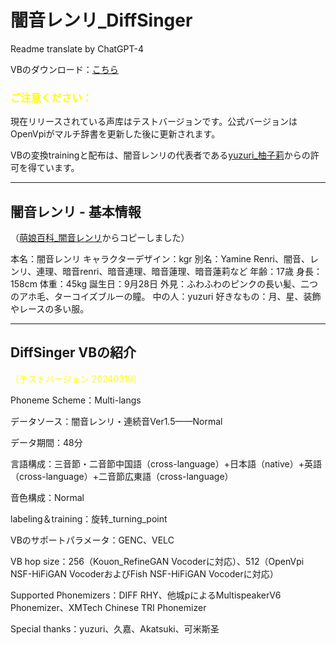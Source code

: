 # 闇音レンリ_DiffSinger

Readme translate by ChatGPT-4

VBのダウンロード：[こちら](github_release)

### <font color=yellow>ご注意ください：</font>

現在リリースされている声库はテストバージョンです。公式バージョンはOpenVpiがマルチ辞書を更新した後に更新されます。

VBの変換trainingと配布は、闇音レンリの代表者である[yuzuri_柚子莉](https://space.bilibili.com/328087514)からの許可を得ています。

---

## 闇音レンリ - 基本情報

（[萌娘百科_闇音レンリ](https://mzh.moegirl.org.cn/%E6%9A%97%E9%9F%B3Renri)からコピーしました）

本名：闇音レンリ
キャラクターデザイン：kgr
別名：Yamine Renri、闇音、レンリ、連理、暗音renri、暗音連理、暗音蓮理、暗音蓮莉など
年齢：17歳
身長：158cm
体重：45kg
誕生日：9月28日
外見：ふわふわのピンクの長い髪、二つのアホ毛、ターコイズブルーの瞳。
中の人：yuzuri
好きなもの：月、星、装飾やレースの多い服。

---

## DiffSinger VBの紹介

<font color=yellow>（テストバージョン 20240310）</font>

Phoneme Scheme：Multi-langs

データソース：闇音レンリ・連続音Ver1.5——Normal

データ期間：48分

言語構成：三音節・二音節中国語（cross-language）+日本語（native）+英語（cross-language）+二音節広東語（cross-language）

音色構成：Normal

labeling＆training：旋转_turning_point

VBのサポートパラメータ：GENC、VELC

VB hop size：256（Kouon_RefineGAN Vocoderに対応）、512（OpenVpi NSF-HiFiGAN VocoderおよびFish NSF-HiFiGAN Vocoderに対応）

Supported Phonemizers：DIFF RHY、他城pによるMultispeakerV6 Phonemizer、XMTech Chinese TRI Phonemizer

Special thanks：yuzuri、久嘉、Akatsuki、可米斯圣
